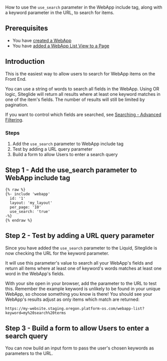 How to use the `use_search` parameter in the WebApp include tag, along with a keyword parameter in the URL, to search for items.

## Prerequisites

- You have <a href="/webapps/quickstart-webapps.md" target="_blank">created a WebApp</a>
- You have [added a WebApp List View to a Page](/webapps/layouts/webapp-list-layout)

## Introduction

This is the easiest way to allow users to search for WebApp items on the Front End.

You can use a string of words to search all fields in the WebApp. Using OR logic, Siteglide will return all results where at least one keyword matches in one of the item's fields. The number of results will still be limited by pagination.

If you want to control which fields are searched, see <a href="https://docs.siteglide.com/en/webapps/go-further-webapps/searching-advanced-filtering" target="_blank">Searching - Advanced Filtering</a>.

### Steps

1. Add the `use_search` parameter to WebApp include tag 
2. Test by adding a URL query parameter
3. Build a form to allow Users to enter a search query

## Step 1 - Add the use\_search parameter to WebApp include tag

```liquid
{% raw %}
{%- include 'webapp'
  id: '1'
  layout: 'my_layout'
  per_page: '10'
  use_search: 'true' 
-%}
{% endraw %}
```

## Step 2 - Test by adding a URL query parameter

Since you have added the `use_search` parameter to the Liquid, Siteglide is now checking the URL for the keyword parameter.&#x20;

It will use this parameter's value to search all your WebApp's fields and return all items where at least one of keyword's words matches at least one word in the WebApp's fields.

With your site open in your browser, add the parameter to the URL to test this. Remember the example keyword is unlikely to be found in your unique WebApp, so choose something you know is there! You should see your WebApp's results adjust as only items which match are returned:

`https://my-website.staging.oregon.platform-os.com/webapp-list?keyword=my%20search%20terms`

## Step 3 - Build a form to allow Users to enter a search query

You can now build an input form to pass the user's chosen keywords as parameters to the URL.
